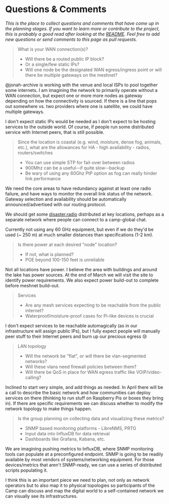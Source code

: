 Questions & Comments
====================

_This is the place to collect questions and comments that have come up in the planning stages.
If you want to learn more or contribute to the project, this is probably a good read after looking at the [README](README.md).
Feel free to add new questions or send comments to this page as pull requests._

>What is your WAN connection(s)?
>- Will there be a routed public IP block?
>- Or a single/few static IPs?
>- Will one node be the designated WAN egress/ingress point or will there be multiple gateways on the meshnet?

@jonah-archive is working with the venue and local ISPs to pool together some internets. I am imagining the network to primarily operate without a WAN connection, but expect one or more more nodes as gateway depending on how the connectivity is sourced. If there is a line that pops out somewhere vs. two providers where one is satellite, we could have multiple gateways.

I don't expect static IPs would be needed as I don't expect to be hosting services to the outside world. Of course, if people run some distributed service with Internet peers, that is still possible.

>Since the location is coastal (e.g. wind, moisture, dense fog, animals, etc.), what are the allowances for HA - high availability - radios, routers/switches
>- You can use simple STP for fail-over between radios
>- 900Mhz can be a useful--if quite slow--backup
>- Be wary of using any 60Ghz PtP option as fog can really hinder link performance

We need the core areas to have redundancy against at least one radio failure, and have ways to monitor the overall link status of the network. Gateway selection and availability should be automatically announced/advertised with our routing protocol.

We should get some [disaster.radio](https://disaster.radio) distributed at key locations, perhaps as a separate network where people can connect to a camp-global chat.

Currently not using any 60 GHz equipment, but even if we do they'd be used (~ 250 m) at much smaller distances than specifications (1-2 km).

>Is there power at each desired "node" location?
>- If not, what is planned?
>- POE beyond 100-150 feet is unreliable

Not all locations have power. I believe the area with buildings and around the lake has power sources. At the end of March we will visit the site to identify power requirements. We also expect power build-out to complete before meshnet build-out.

>Services
>- Are any mesh services expecting to be reachable from the public internet?
>- Waterproof/moisture-proof cases for Pi-like devices is crucial

I don't expect services to be reachable automagically (as in our infrastructure will assign public IPs), but I fully expect people will manually peer stuff to their Internet peers and burn up our precious egress :cry:

>LAN topology
>- Will the network be "flat", or will there be vlan-segmented networks?
>- Will these vlans need firewall policies between them?
>- Will there be QoS in place for WAN egress traffic like VOIP/video-calling?

Inclined to start very simple, and add things as needed. In April there will be a call to describe the basic network and how communities can deploy services on there (thinking to run stuff on Raspberry Pis or boxes they bring in). If there are specific requirements we can discuss whether to modify the network topology to make things happen.

>Is the group planning on collecting data and visualizing these metrics?
>- SNMP based monitoring platforms - LibreNMS, PRTG
>- Input data into InfluxDB for data retrieval
>- Dashboards like Grafana, Kabana, etc.

We are imagining pushing metrics to InfluxDB, where SNMP monitoring tools can populate at a preconfigured endpoint. SNMP is going to be readily available by most vendors of systems/networking equipment. For those devices/metrics that aren't SNMP-ready, we can use a series of distributed scripts populating it.

I think this is an important piece we need to plan, not only as network operators but to also map it to physical topologies so participants of the Camp can discuss and map the digital world to a self-contained network we can visually see its infrastructures.
